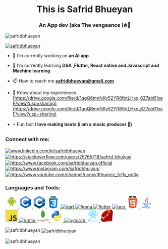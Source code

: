 <h1 align="center">This is Safrid Bhueyan</h1>
<h3 align="center">An App dev (aka The vengeance )🔥🦇</h3>

<p align="left"> <img src="https://komarev.com/ghpvc/?username=safridbhueyan&label=Profile%20views&color=0e75b6&style=flat" alt="safridbhueyan" /> </p>

<p align="left"> <a href="https://github.com/ryo-ma/github-profile-trophy"><img src="https://github-profile-trophy.vercel.app/?username=safridbhueyan" alt="safridbhueyan" /></a> </p>

- 🔭 I’m currently working on **an AI app**

- 🌱 I’m currently learning **DSA ,Flutter, React native and Javascript and Machine learning**

- 📫 How to reach me **safridbhueyan@gmail.com**

- 📄 Know about my experiences [https://drive.google.com/file/d/1qgQ6mnNKy52YR8fbtLHxq_6Z7abR1xeF/view?usp=sharing](https://drive.google.com/file/d/1qgQ6mnNKy52YR8fbtLHxq_6Z7abR1xeF/view?usp=sharing)

- ⚡ Fun fact **i love making beats (i am a music producer 🎹)**

<h3 align="left">Connect with me:</h3>
<p align="left">
<a href="https://linkedin.com/in/www.linkedin.com/in/safridbhueyan" target="blank"><img align="center" src="https://raw.githubusercontent.com/rahuldkjain/github-profile-readme-generator/master/src/images/icons/Social/linked-in-alt.svg" alt="www.linkedin.com/in/safridbhueyan" height="30" width="40" /></a>
<a href="https://stackoverflow.com/users/https://stackoverflow.com/users/25765718/safrid-bhuiyan" target="blank"><img align="center" src="https://raw.githubusercontent.com/rahuldkjain/github-profile-readme-generator/master/src/images/icons/Social/stack-overflow.svg" alt="https://stackoverflow.com/users/25765718/safrid-bhuiyan" height="30" width="40" /></a>
<a href="https://fb.com/https://www.facebook.com/safridbhuiyan.official" target="blank"><img align="center" src="https://raw.githubusercontent.com/rahuldkjain/github-profile-readme-generator/master/src/images/icons/Social/facebook.svg" alt="https://www.facebook.com/safridbhuiyan.official" height="30" width="40" /></a>
<a href="https://instagram.com/https://www.instagram.com/safridbhuiyan/" target="blank"><img align="center" src="https://raw.githubusercontent.com/rahuldkjain/github-profile-readme-generator/master/src/images/icons/Social/instagram.svg" alt="https://www.instagram.com/safridbhuiyan/" height="30" width="40" /></a>
<a href="https://www.youtube.com/c/https://www.youtube.com/channel/ucexv3thuorez_fcflv_qc3g" target="blank"><img align="center" src="https://raw.githubusercontent.com/rahuldkjain/github-profile-readme-generator/master/src/images/icons/Social/youtube.svg" alt="https://www.youtube.com/channel/ucexv3thuorez_fcflv_qc3g" height="30" width="40" /></a>
</p>

<h3 align="left">Languages and Tools:</h3>
<p align="left"> <a href="https://developer.android.com" target="_blank" rel="noreferrer"> <img src="https://raw.githubusercontent.com/devicons/devicon/master/icons/android/android-original-wordmark.svg" alt="android" width="40" height="40"/> </a> <a href="https://www.cprogramming.com/" target="_blank" rel="noreferrer"> <img src="https://raw.githubusercontent.com/devicons/devicon/master/icons/c/c-original.svg" alt="c" width="40" height="40"/> </a> <a href="https://www.w3schools.com/cpp/" target="_blank" rel="noreferrer"> <img src="https://raw.githubusercontent.com/devicons/devicon/master/icons/cplusplus/cplusplus-original.svg" alt="cplusplus" width="40" height="40"/> </a> <a href="https://www.w3schools.com/css/" target="_blank" rel="noreferrer"> <img src="https://raw.githubusercontent.com/devicons/devicon/master/icons/css3/css3-original-wordmark.svg" alt="css3" width="40" height="40"/> </a> <a href="https://dart.dev" target="_blank" rel="noreferrer"> <img src="https://www.vectorlogo.zone/logos/dartlang/dartlang-icon.svg" alt="dart" width="40" height="40"/> </a> <a href="https://www.figma.com/" target="_blank" rel="noreferrer"> <img src="https://www.vectorlogo.zone/logos/figma/figma-icon.svg" alt="figma" width="40" height="40"/> </a> <a href="https://flutter.dev" target="_blank" rel="noreferrer"> <img src="https://www.vectorlogo.zone/logos/flutterio/flutterio-icon.svg" alt="flutter" width="40" height="40"/> </a> <a href="https://cloud.google.com" target="_blank" rel="noreferrer"> <img src="https://www.vectorlogo.zone/logos/google_cloud/google_cloud-icon.svg" alt="gcp" width="40" height="40"/> </a> <a href="https://www.w3.org/html/" target="_blank" rel="noreferrer"> <img src="https://raw.githubusercontent.com/devicons/devicon/master/icons/html5/html5-original-wordmark.svg" alt="html5" width="40" height="40"/> </a> <a href="https://www.java.com" target="_blank" rel="noreferrer"> <img src="https://raw.githubusercontent.com/devicons/devicon/master/icons/java/java-original.svg" alt="java" width="40" height="40"/> </a> <a href="https://developer.mozilla.org/en-US/docs/Web/JavaScript" target="_blank" rel="noreferrer"> <img src="https://raw.githubusercontent.com/devicons/devicon/master/icons/javascript/javascript-original.svg" alt="javascript" width="40" height="40"/> </a> <a href="https://kotlinlang.org" target="_blank" rel="noreferrer"> <img src="https://www.vectorlogo.zone/logos/kotlinlang/kotlinlang-icon.svg" alt="kotlin" width="40" height="40"/> </a> <a href="https://www.mongodb.com/" target="_blank" rel="noreferrer"> <img src="https://raw.githubusercontent.com/devicons/devicon/master/icons/mongodb/mongodb-original-wordmark.svg" alt="mongodb" width="40" height="40"/> </a> <a href="https://www.python.org" target="_blank" rel="noreferrer"> <img src="https://raw.githubusercontent.com/devicons/devicon/master/icons/python/python-original.svg" alt="python" width="40" height="40"/> </a> <a href="https://pytorch.org/" target="_blank" rel="noreferrer"> <img src="https://www.vectorlogo.zone/logos/pytorch/pytorch-icon.svg" alt="pytorch" width="40" height="40"/> </a> <a href="https://reactjs.org/" target="_blank" rel="noreferrer"> <img src="https://raw.githubusercontent.com/devicons/devicon/master/icons/react/react-original-wordmark.svg" alt="react" width="40" height="40"/> </a> <a href="https://www.ruby-lang.org/en/" target="_blank" rel="noreferrer"> <img src="https://raw.githubusercontent.com/devicons/devicon/master/icons/ruby/ruby-original.svg" alt="ruby" width="40" height="40"/> </a> </p>

<p><img align="left" src="https://github-readme-stats.vercel.app/api/top-langs?username=safridbhueyan&show_icons=true&locale=en&layout=compact" alt="safridbhueyan" /></p>

<p>&nbsp;<img align="center" src="https://github-readme-stats.vercel.app/api?username=safridbhueyan&show_icons=true&locale=en" alt="safridbhueyan" /></p>

<p><img align="center" src="https://github-readme-streak-stats.herokuapp.com/?user=safridbhueyan&" alt="safridbhueyan" /></p>
